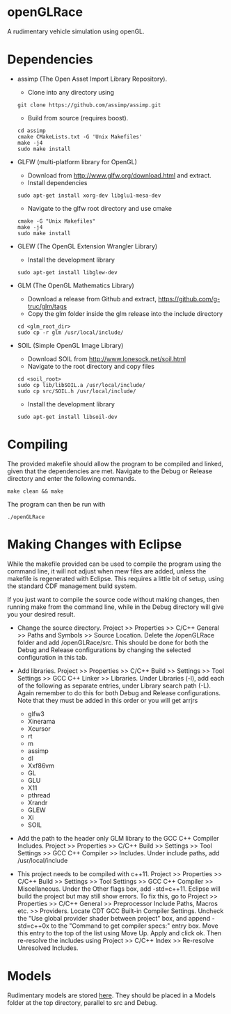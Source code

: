 # openGLRace
A rudimentary vehicle simulation using openGL. 

# Dependencies
* assimp (The Open Asset Import Library Repository).
	* Clone into any directory using
	```
	git clone https://github.com/assimp/assimp.git
	```
	* Build from source (requires boost).
	```
	cd assimp
	cmake CMakeLists.txt -G 'Unix Makefiles'
	make -j4
	sudo make install
	```

* GLFW (multi-platform library for OpenGL)
	* Download from http://www.glfw.org/download.html and extract.
	* Install dependencies
	```
	sudo apt-get install xorg-dev libglu1-mesa-dev
	```
	* Navigate to the glfw root directory and use cmake
	```
	cmake -G "Unix Makefiles"
	make -j4
	sudo make install
	```

* GLEW (The OpenGL Extension Wrangler Library)
	* Install the development library
	```
	sudo apt-get install libglew-dev
	```

* GLM (The OpenGL Mathematics Library)
	* Download a release from Github and extract, https://github.com/g-truc/glm/tags
	* Copy the glm folder inside the glm release into the include directory
	```
	cd <glm_root_dir>
	sudo cp -r glm /usr/local/include/
	```

* SOIL (Simple OpenGL Image Library)
	* Download SOIL from http://www.lonesock.net/soil.html
	* Navigate to the root directory and copy files
	```
	cd <soil_root>
	sudo cp lib/libSOIL.a /usr/local/include/
	sudo cp src/SOIL.h /usr/local/include/
	```
	* Install the development library
	```
	sudo apt-get install libsoil-dev
	```

# Compiling
The provided makefile should allow the program to be compiled and linked, given that the dependencies are met. Navigate to the Debug or Release directory and enter the following commands.
```
make clean && make
```
The program can then be run with
```
./openGLRace
```

# Making Changes with Eclipse
While the makefile provided can be used to compile the program using the command line, it will not adjust when mew files are added, unless the makefile is regenerated with Eclipse. This requires a little bit of setup, using the standard CDF management build system.

If you just want to compile the source code without making changes, then running make from the command line, while in the Debug directory will give you your desired result.

* Change the source directory. Project >> Properties >> C/C++ General >> Paths and Symbols >> Source Location. Delete the /openGLRace folder and add /openGLRace/src. This should be done for both the Debug and Release configurations by changing the selected configuration in this tab.

* Add libraries. Project >> Properties >> C/C++ Build >> Settings >> Tool Settings >> GCC C++ Linker >> Libraries. Under Libraries (-l), add each of the following as separate entries, under Library search path (-L). Again remember to do this for both Debug and Release configurations. Note that they must be added in this order or you will get arrjrs
	* glfw3
	* Xinerama
	* Xcursor
	* rt
	* m
	* assimp
	* dl
	* Xxf86vm
	* GL
	* GLU
	* X11
	* pthread
	* Xrandr
	* GLEW
	* Xi
	* SOIL

* Add the path to the header only GLM library to the GCC C++ Compiler Includes. Project >> Properties >> C/C++ Build >> Settings >> Tool Settings >> GCC C++ Compiler >> Includes. Under include paths, add /usr/local/include

* This project needs to be compiled with c++11. Project >> Properties >> C/C++ Build >> Settings >> Tool Settings >> GCC C++ Compiler >> Miscellaneous. Under the Other flags box, add -std=c++11. Eclipse will build the project but may still show errors. To fix this, go to Project >> Properties >> C/C++ General >> Preprocessor Include Paths, Macros etc. >> Providers. Locate CDT GCC Built-in Compiler Settings. Uncheck the "Use global provider shader between project" box, and append -std=c++0x to the "Command to get compiler specs:" entry box. Move this entry to the top of the list using Move Up. Apply and click ok. Then re-resolve the includes using Project >> C/C++ Index >> Re-resolve Unresolved Includes.

# Models
Rudimentary models are stored [here](https://drive.google.com/drive/folders/0B8WtiKHIU0VNMzFjU2dlU2c1SVE?usp=sharing). They should be placed in a Models folder at the top directory, parallel to src and Debug.